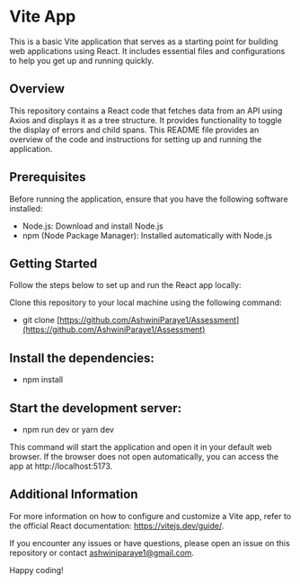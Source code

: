 # Vite App
This is a basic Vite application that serves as a starting point for building web applications using React. It includes essential files and configurations to help you get up and running quickly.



## Overview
This repository contains a React code that fetches data from an API using Axios and displays it as a tree structure. It provides functionality to toggle the display of errors and child spans. This README file provides an overview of the code and instructions for setting up and running the application.



## Prerequisites
Before running the application, ensure that you have the following software installed:

* Node.js: Download and install Node.js
* npm (Node Package Manager): Installed automatically with Node.js



## Getting Started
Follow the steps below to set up and run the React app locally:

Clone this repository to your local machine using the following command:

* git clone [https://github.com/AshwiniParaye1/Assessment](https://github.com/AshwiniParaye1/Assessment)



## Install the dependencies:

* npm install

## Start the development server:
* npm run dev or yarn dev

This command will start the application and open it in your default web browser. If the browser does not open automatically, you can access the app at http://localhost:5173.



## Additional Information
For more information on how to configure and customize a Vite app, refer to the official React documentation: https://vitejs.dev/guide/.

If you encounter any issues or have questions, please open an issue on this repository or contact ashwiniparaye1@gmail.com.

Happy coding!
